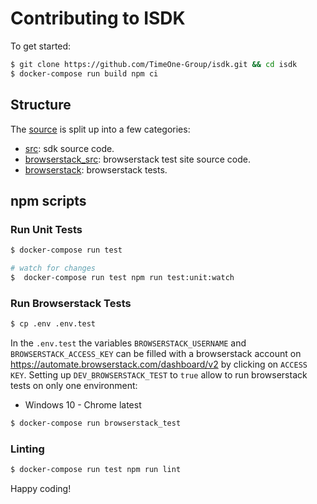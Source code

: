 # Contributing to ISDK

To get started:

```sh
$ git clone https://github.com/TimeOne-Group/isdk.git && cd isdk
$ docker-compose run build npm ci
```

## Structure

The [source](https://github.com/TimeOne-Group/isdk/tree/main) is split up into a few categories:

- [src](https://github.com/TimeOne-Group/isdk/tree/main/src): sdk source code.
- [browserstack_src](https://github.com/TimeOne-Group/isdk/tree/main/browserstack_src): browserstack test site source code.
- [browserstack](https://github.com/TimeOne-Group/isdk/tree/main/browserstack): browserstack tests.

## npm scripts

### Run Unit Tests

```sh
$ docker-compose run test

# watch for changes
$  docker-compose run test npm run test:unit:watch
```

### Run Browserstack Tests

```sh
$ cp .env .env.test
```

In the `.env.test` the variables `BROWSERSTACK_USERNAME` and `BROWSERSTACK_ACCESS_KEY` can be filled with a browserstack account on https://automate.browserstack.com/dashboard/v2 by clicking on `ACCESS KEY`.
Setting up `DEV_BROWSERSTACK_TEST` to `true` allow to run browserstack tests on only one environment:

- Windows 10 - Chrome latest

```sh
$ docker-compose run browserstack_test
```

### Linting

```sh
$ docker-compose run test npm run lint
```

Happy coding!
